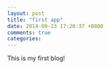 ```yaml
---
layout: post
title: "first app"
date: 2014-09-23 17:20:37 +0800
comments: true
categories: 
---
```


This is my first blog!
